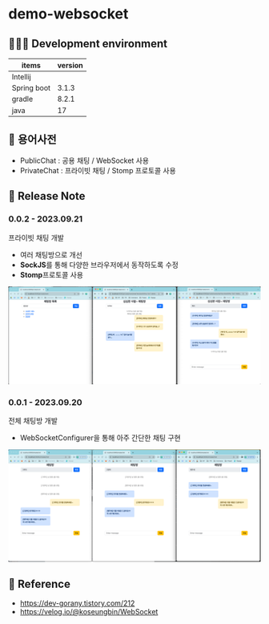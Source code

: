 # demo-websocket

## 👩🏻‍💻 Development environment

| items       | version |
|-------------|---------|
| Intellij    |         |
| Spring boot | 3.1.3   |
| gradle      | 8.2.1   |
| java        | 17      |


## 📕 용어사전
- PublicChat : 공용 채팅 / WebSocket 사용
- PrivateChat : 프라이빗 채팅 / Stomp 프로토콜 사용


## 📝 Release Note
### 0.0.2 - 2023.09.21
프라이빗 채팅 개발
- 여러 채팅방으로 개선
- **SockJS**를 통해 다양한 브라우저에서 동작하도록 수정
- **Stomp**프로토콜 사용

![img.png](readme-files/release-0.0.2.png)

### 0.0.1 - 2023.09.20
전체 채팅방 개발
- WebSocketConfigurer을 통해 아주 간단한 채팅 구현

![img.png](readme-files/release-0.0.1.png)





## 📎 Reference
- https://dev-gorany.tistory.com/212
- https://velog.io/@koseungbin/WebSocket